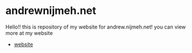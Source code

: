 # andrewnijmeh.net
Hello!! this is repository of my website for andrew.nijmeh.net! you can view more at my website
- [website](http://andrew.nijmeh.net/)
